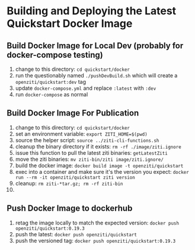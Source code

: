 Building and Deploying the Latest Quickstart Docker Image
==========================

Build Docker Image for Local Dev (probably for docker-compose testing)
------------------
1. change to this directory: `cd quickstart/docker`
2. run the questionably named `./pushDevBuild.sh` which will create a `openziti/quickstart:dev` tag
3. update `docker-compose.yml` and replace `:latest` with `:dev`
4. run `docker-compose` as normal

Build Docker Image For Publication
------------------
1. change to this directory: `cd quickstart/docker`
1. set an environment variable: `export ZITI_HOME=$(pwd)`
1. source the helper script: `source ../ziti-cli-functions.sh`
1. cleanup the binary directory if it exists: `rm -rf ./image/ziti.ignore`
1. issue this function to pull the latest ziti binaries: `getLatestZiti`
1. move the ziti binaries: `mv ziti-bin/ziti image/ziti.ignore/`
1. build the docker image: `docker build image -t openziti/quickstart`
1. exec into a container and make sure it's the version you expect: `docker run --rm -it openziti/quickstart ziti version`
1. cleanup: `rm ziti-*tar.gz; rm -rf ziti-bin`
2. 
Push Docker Image to dockerhub
------------------
1. retag the image locally to match the expected version: `docker push openziti/quickstart:0.19.3`
1. push the latest: `docker push openziti/quickstart`
1. push the versioned tag: `docker push openziti/quickstart:0.19.3`
